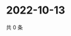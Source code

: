 # 2022-10-13

共 0 条

<!-- BEGIN WEIBO -->
<!-- 最后更新时间 Thu Oct 13 2022 15:32:16 GMT+0800 (China Standard Time) -->

<!-- END WEIBO -->
